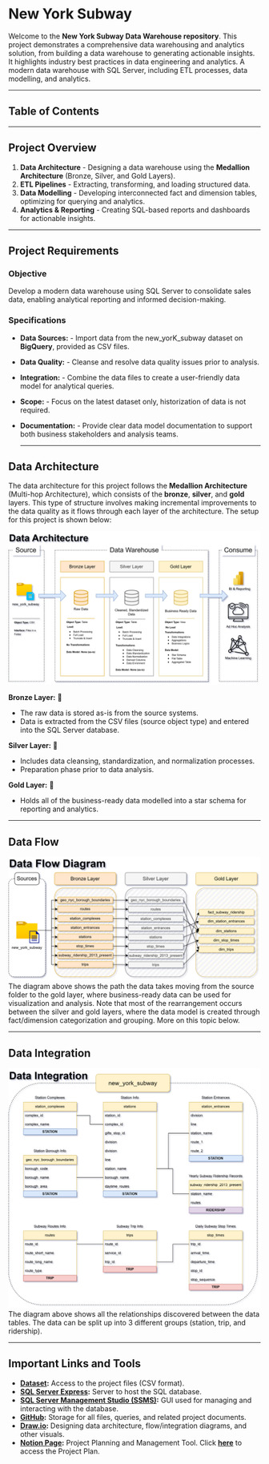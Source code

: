 # New York Subway
Welcome to the **New York Subway Data Warehouse repository**.
This project demonstrates a comprehensive data warehousing and analytics solution, from building a data warehouse to generating actionable insights. It highlights industry best practices in data engineering and analytics.
A modern data warehouse with SQL Server, including ETL processes, data modelling, and analytics.

---

## Table of Contents

---

## Project Overview
1. **Data Architecture** - Designing a data warehouse using the **Medallion Architecture** (Bronze, Silver, and Gold Layers).
2. **ETL Pipelines** - Extracting, transforming, and loading structured data.
3. **Data Modelling** - Developing interconnected fact and dimension tables, optimizing for querying and analytics.
4. **Analytics & Reporting** - Creating SQL-based reports and dashboards for actionable insights.

---

## Project Requirements

### Objective
Develop a modern data warehouse using SQL Server to consolidate sales data, enabling analytical reporting and informed decision-making.

### Specifications
- **Data Sources:** - Import data from the new_yorK_subway dataset on **BigQuery**, provided as CSV files.
- **Data Quality:** - Cleanse and resolve data quality issues prior to analysis.
- **Integration:** - Combine the data files to create a user-friendly data model for analytical queries.
- **Scope:** - Focus on the latest dataset only, historization of data is not required.
- **Documentation:** - Provide clear data model documentation to support both business stakeholders and analysis teams.

  ---

## Data Architecture
The data architecture for this project follows the **Medallion Architecture** (Multi-hop Architecture), which consists of the **bronze**, **silver**, and **gold** layers. This type of structure involves making incremental improvements to the data quality as it flows through each layer of the architecture. The setup for this project is shown below:

![Data Architecture](documents/data_architecture.png)

**Bronze Layer:** 🥉
- The raw data is stored as-is from the source systems.
- Data is extracted from the CSV files (source object type) and entered into the SQL Server database.

**Silver Layer:** 🥈
- Includes data cleansing, standardization, and normalization processes.
- Preparation phase prior to data analysis.

**Gold Layer:** 🥇
- Holds all of the business-ready data modelled into a star schema for reporting and analytics.

---

## Data Flow

![Data Flow Diagram](documents/data_flow_diagram.png)
The diagram above shows the path the data takes moving from the source folder to the gold layer, where business-ready data can be used for visualization and analysis. Note that most of the rearrangement occurs between the silver and gold layers, where the data model is created through fact/dimension categorization and grouping. More on this topic below.

---

## Data Integration

![Data Integration](documents/data_integration.png)
The diagram above shows all the relationships discovered between the data tables. The data can be split up into 3 different groups (station, trip, and ridership).

--- 

## Important Links and Tools

- **[Dataset](/dataset/):** Access to the project files (CSV format).
- **[SQL Server Express](https://www.microsoft.com/en-us/sql-server/sql-server-downloads):** Server to host the SQL database.
- **[SQL Server Management Studio (SSMS)](https://learn.microsoft.com/en-us/ssms/download-sql-server-management-studio-ssms?view=sql-server-ver16):** GUI used for managing and interacting with the database.
- **[GitHub](https://github.com/):** Storage for all files, queries, and related project documents.
- **[Draw.io](https://www.drawio.com/):** Designing data architecture, flow/integration diagrams, and other visuals.
- **[Notion Page](https://www.notion.com/):** Project Planning and Management Tool. Click **[here](https://www.notion.so/New-York-Subway-Data-Warehouse-1d547ae651ed80b1a855eca1e936898c?pvs=4)** to access the Project Plan.


  
